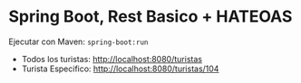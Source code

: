 # Spring Boot, Rest Basico + HATEOAS


Ejecutar con Maven: `spring-boot:run`

* Todos los turistas: [http://localhost:8080/turistas](http://localhost:8080/turistas)
* Turista Especifico: [http://localhost:8080/turistas/104](http://localhost:8080/turistas/1)


 